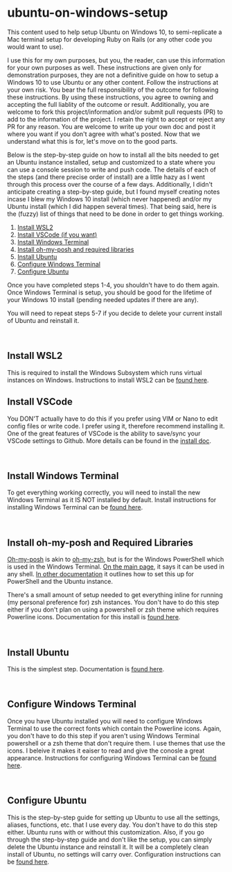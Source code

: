 # ubuntu-on-windows-setup
This content used to help setup Ubuntu on Windows 10, to semi-replicate a Mac terminal setup for developing Ruby on Rails (or any other code you would want to use).

I use this for my own purposes, but you, the reader, can use this information for your own purposes as well. These instructions are given only for demonstration purposes, they are not a definitive guide on how to setup a Windows 10 to use Ubuntu or any other content. Follow the instructions at your own risk. You bear the full responsibility of the outcome for following these instructions. By using these instructions, you agree to owning and accepting the full liablity of the outcome or result. Additionally, you are welcome to fork this project/information and/or submit pull requests (PR) to add to the information of the project. I retain the right to accept or reject any PR for any reason. You are welcome to write up your own doc and post it where you want if you don't agree with what's posted. Now that we understand what this is for, let's move on to the good parts.

Below is the step-by-step guide on how to install all the bits needed to get an Ubuntu instance installed, setup and customized to a state where you can use a console session to write and push code. The details of each of the steps (and there precise order of install) are a little hazy as I went through this process over the course of a few days. Additionally, I didn't anticipate creating a step-by-step guide, but I found myself creating notes incase I blew my Windows 10 install (which never happened) and/or my Ubuntu install (which I did happen several times). That being said, here is the (fuzzy) list of things that need to be done in order to get things working.

1. [Install WSL2](https://github.com/scott-knight/ubuntu-on-windows-setup/blob/main/install-wsl2.md)
2. [Install VSCode (if you want)](https://github.com/scott-knight/ubuntu-on-windows-setup/blob/main/install-vscode.md)
3. [Install Windows Terminal](https://github.com/scott-knight/ubuntu-on-windows-setup/blob/main/install-windows-terminal.md)
4. [Install oh-my-posh and required libraries](https://github.com/scott-knight/ubuntu-on-windows-setup/blob/main/Install%20oh-my-posh-and-required-libraries.md)
5. [Install Ubuntu](https://github.com/scott-knight/ubuntu-on-windows-setup/blob/main/install-ubuntu.md)
6. [Configure Windows Terminal](https://github.com/scott-knight/ubuntu-on-windows-setup/blob/main/configure-windows-terminal.md)
7. [Configure Ubuntu](https://github.com/scott-knight/ubuntu-on-windows-setup/blob/main/configure-ubuntu.md)

Once you have completed steps 1-4, you shouldn't have to do them again. Once Windows Terminal is setup, you should be good for the lifetime of your Windows 10 install (pending needed updates if there are any).

You will need to repeat steps 5-7 if you decide to delete your current install of Ubuntu and reinstall it.

<br/>

## Install WSL2

This is required to install the Windows Subsystem which runs virtual instances on Windows. Instructions to install WSL2 can be [found here](https://github.com/scott-knight/ubuntu-on-windows-setup/blob/main/install-wsl2.md).


## Install VSCode

You DON'T actually have to do this if you prefer using VIM or Nano to edit config files or write code. I prefer using it, therefore recommend installing it. One of the great features of VSCode is the ability to save/sync your VSCode settings to Github. More details can be found in the [install doc](https://github.com/scott-knight/ubuntu-on-windows-setup/blob/main/install-vscode.md).

<br/>

## Install Windows Terminal

To get everything working correctly, you will need to install the new Windows Terminal as it IS NOT installed by default. Install instructions for installing Windows Terminal can be [found here](https://github.com/scott-knight/ubuntu-on-windows-setup/blob/main/install-windows-terminal.md).

<br/>

## Install oh-my-posh and Required Libraries

[Oh-my-posh](https://ohmyposh.dev/) is akin to [oh-my-zsh](https://ohmyz.sh/), but is for the Windows PowerShell which is used in the Windows Terminal. [On the main page](https://ohmyposh.dev/), it says it can be used in any shell. [In other documentation](https://docs.microsoft.com/en-us/windows/terminal/tutorials/powerline-setup#set-cascadia-code-pl-as-your-font) it outlines how to set this up for PowerShell and the Ubuntu instance.

There's a small amount of setup needed to get everything inline for running (my personal preference for) zsh instances. You don't have to do this step either if you don't plan on using a powershell or zsh theme which requires Powerline icons. Documentation for this install is [found here](https://github.com/scott-knight/ubuntu-on-windows-setup/blob/main/Install%20oh-my-posh-and-required-libraries.md).

<br/>

## Install Ubuntu

This is the simplest step. Documentation is [found here](https://github.com/scott-knight/ubuntu-on-windows-setup/blob/main/install-ubuntu.md).

<br/>

## Configure Windows Terminal

Once you have Ubuntu installed you will need to configure Windows Terminal to use the correct fonts which contain the Powerline icons. Again, you don't have to do this step if you aren't using Windows Terminal powershell or a zsh theme that don't require them. I use themes that use the icons. I beleive it makes it eaiser to read and give the conosle a great appearance. Instructions for configuring Windows Terminal can be [found here](https://github.com/scott-knight/ubuntu-on-windows-setup/blob/main/configure-windows-terminal.md).

<br/>

## Configure Ubuntu

This is the step-by-step guide for setting up Ubuntu to use all the settings, aliases, functions, etc. that I use every day. You don't have to do this step either. Ubuntu runs with or without this customization. Also, if you go through the step-by-step guide and don't like the setup, you can simply delete the Ubuntu instance and reinstall it. It will be a completely clean install of Ubuntu, no settings will carry over. Configuration instructions can be [found here](https://github.com/scott-knight/ubuntu-on-windows-setup/blob/main/configure-ubuntu.md).
